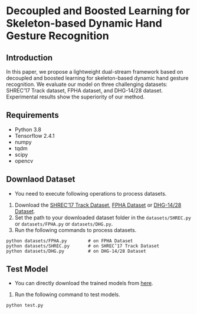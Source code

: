 # Decoupled and Boosted Learning for Skeleton-based Dynamic Hand Gesture Recognition

## Introduction
In this paper, we propose a lightweight dual-stream framework based on decoupled and boosted learning for skeleton-based dynamic hand gesture recognition. We evaluate our model on three challenging datasets: SHREC’17 Track dataset, FPHA dataset, and DHG-14/28 dataset. Experimental results show the superiority of our method.

## Requirements

* Python 3.8
* Tensorflow 2.4.1
* numpy
* tqdm
* scipy
* opencv

## Downlaod Dataset
*  You need to execute following operations to process datasets.
1. Download the [SHREC’17 Track Dataset](http://www-rech.telecom-lille.fr/shrec2017-hand/), [FPHA Dataset](https://guiggh.github.io/publications/first-person-hands/) or [DHG-14/28 Dataset](http://www-rech.telecom-lille.fr/DHGdataset/).
2. Set the path to your downloaded dataset folder in the ```datasets/SHREC.py``` or ```datasets/FPHA.py``` or ```datasets/DHG.py```.
3. Run the following commands to process datasets.
```
python datasets/FPHA.py        # on FPHA Dataset
python datasets/SHREC.py       # on SHREC’17 Track Dataset
python datasets/DHG.py         # on DHG-14/28 Dataset
```

## Test Model
* You can directly download the trained models from [here](https://drive.google.com/drive/folders/1oigD381_oiKLMkajePgzP2TTgJN9AmCS?usp=sharing).
1. Run the following command to test models.
```
python test.py
```
